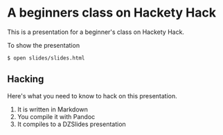 # A beginners class on Hackety Hack

This is a presentation for a beginner's class on Hackety Hack.

To show the presentation

    $ open slides/slides.html

## Hacking

Here's what you need to know to hack on this presentation.

1. It is written in Markdown
2. You compile it with Pandoc
3. It compiles to a DZSlides presentation
